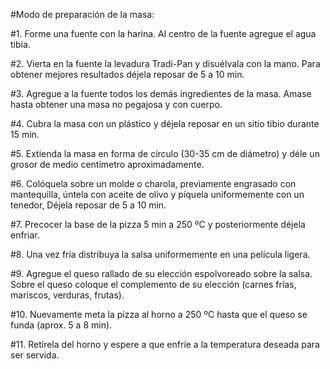 #Modo de preparación de la masa:

#1. Forme una fuente con la harina. Al centro de la fuente agregue el agua tibia.

#2. Vierta en la fuente la levadura Tradi-Pan y disuélvala con la mano. Para obtener mejores resultados déjela reposar de 5 a 10 min.

#3. Agregue a la fuente todos los demás ingredientes de la masa. Amase hasta obtener una masa no pegajosa y con cuerpo.

#4. Cubra la masa con un plástico y déjela reposar en un sitio tibio durante 15 min.

#5. Extienda la masa en forma de círculo (30-35 cm de diámetro) y déle un grosor de medio centímetro aproximadamente.

#6. Colóquela sobre un molde o charola, previamente engrasado con mantequilla, úntela con aceite de olivo y píquela uniformemente con un tenedor, Déjela reposar de 5 a 10 min.

#7. Precocer  la base de la pizza 5 min a 250 ºC y posteriormente déjela enfriar.

#8. Una vez fría distribuya la salsa uniformemente en una película ligera.

#9. Agregue el queso rallado de su elección espolvoreado sobre la salsa. Sobre el queso coloque el complemento de su elección (carnes frías, mariscos, verduras, frutas).

#10. Nuevamente meta la pizza al horno a 250 ºC hasta que el queso se funda (aprox. 5 a 8 min).

#11. Retírela del horno y espere a que enfríe a la temperatura deseada para ser servida.

